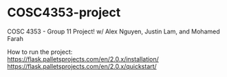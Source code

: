 # COSC4353-project
COSC 4353 - Group 11 Project! w/ Alex Nguyen, Justin Lam, and Mohamed Farah

How to run the project:
https://flask.palletsprojects.com/en/2.0.x/installation/
https://flask.palletsprojects.com/en/2.0.x/quickstart/